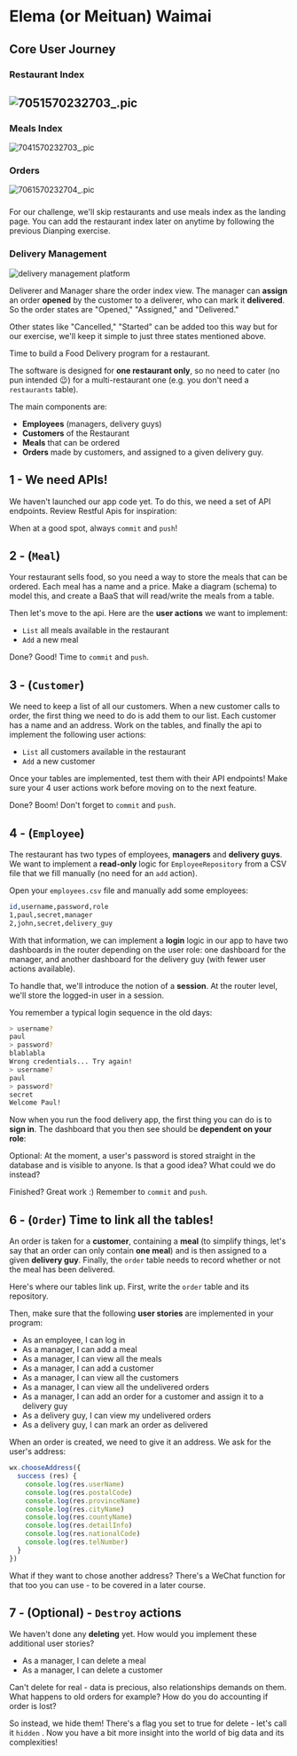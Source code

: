 # Elema (or Meituan) Waimai

## Core User Journey

### Restaurant Index

## ![7051570232703_.pic](images/7051570232703_.png)

### Meals Index

![7041570232703_.pic](images/7041570232703_.png)

### Orders

![7061570232704_.pic](images/7061570232704_.png)

### 



For our challenge, we'll skip restaurants and use meals index as the landing page. You can add the restaurant index later on anytime by following the previous Dianping exercise.



### Delivery Management



![delivery management platform](images/tasks.jpg)



Deliverer and Manager share the order index view. The manager can **assign** an order **opened** by the customer to a deliverer, who can mark it **delivered**. So the order states are "Opened," "Assigned," and "Delivered." 

Other states like "Cancelled," "Started" can be added too this way but for our exercise, we'll keep it simple to just three states mentioned above.





Time to build a Food Delivery program for a restaurant.

The software is designed for **one restaurant only**, so no need to cater (no pun intended 😉) for a multi-restaurant one (e.g. you don't need a `restaurants` table).

The main components are:

- **Employees** (managers, delivery guys)
- **Customers** of the Restaurant
- **Meals** that can be ordered
- **Orders** made by customers, and assigned to a given delivery guy.

## 1 - We need APIs!

We haven't launched our app code yet. To do this, we need a set of API endpoints. Review Restful Apis for inspiration:

When at a good spot, always `commit` and `push`!

## 2 - (`Meal`)

Your restaurant sells food, so you need a way to store the meals that can be ordered. Each meal has a name and a price. Make a diagram (schema) to model this, and create a BaaS that will read/write the meals from a table.

Then let's move to the api. Here are the **user actions** we want to implement:

- `List` all meals available in the restaurant
- `Add` a new meal

Done? Good! Time to `commit` and `push`.



## 3 - (`Customer`)

We need to keep a list of all our customers. When a new customer calls to order, the first thing we need to do is add them to our list. Each customer has a name and an address. Work on the tables,  and finally the api to implement the following user actions:

- `List` all customers available in the restaurant
- `Add` a new customer

Once your tables are implemented, test them with their API endpoints! Make sure your 4 user actions work before moving on to the next feature.

Done? Boom! Don't forget to `commit` and `push`.

## 4 - (`Employee`)

The restaurant has two types of employees, **managers** and **delivery guys**. We want to implement a **read-only** logic for `EmployeeRepository` from a CSV file that we fill manually (no need for an `add` action).

Open your `employees.csv` file and manually add some employees:

```bash
id,username,password,role
1,paul,secret,manager
2,john,secret,delivery_guy
```

With that information, we can implement a **login** logic in our app to have two dashboards in the router depending on the user role: one dashboard for the manager, and another dashboard for the delivery guy (with fewer user actions available).

To handle that, we'll introduce the notion of a **session**. At the router level, we'll store the logged-in user in a session.

You remember a typical login sequence in the old days:

```bash
> username?
paul
> password?
blablabla
Wrong credentials... Try again!
> username?
paul
> password?
secret
Welcome Paul!
```

Now when you run the food delivery app, the first thing you can do is to **sign in**. The dashboard that you then see should be **dependent on your role**:



Optional: At the moment, a user's password is stored straight in the database and is visible to anyone. Is that a good idea? What could we do instead?



Finished? Great work :) Remember to `commit` and `push`.

## 6 - (`Order`) Time to link all the tables!

An order is taken for a **customer**, containing a **meal** (to simplify things, let's say that an order can only contain **one meal**) and is then assigned to a given **delivery guy**. Finally, the `order` table needs to record whether or not the meal has been delivered.

Here's where our tables link up. First, write the `order` table and its repository.

Then, make sure that the following **user stories** are implemented in your program:

- As an employee, I can log in
- As a manager, I can add a meal
- As a manager, I can view all the meals
- As a manager, I can add a customer
- As a manager, I can view all the customers
- As a manager, I can view all the undelivered orders
- As a manager, I can add an order for a customer and assign it to a delivery guy
- As a delivery guy, I can view my undelivered orders
- As a delivery guy, I can mark an order as delivered



When an order is created, we need to give it an address. We ask for the user's address:



```js
wx.chooseAddress({
  success (res) {
    console.log(res.userName)
    console.log(res.postalCode)
    console.log(res.provinceName)
    console.log(res.cityName)
    console.log(res.countyName)
    console.log(res.detailInfo)
    console.log(res.nationalCode)
    console.log(res.telNumber)
  }
})
```



What if they want to chose another address? There's a WeChat function for that too you can use - to be covered in a later course.



## 7 - (Optional) - `Destroy` actions

We haven't done any **deleting** yet. How would you implement these additional user stories?

- As a manager, I can delete a meal 
- As a manager, I can delete a customer



Can't delete for real - data is precious, also relationships demands on them. What happens to old orders for example? How do you do accounting if order is lost?

So instead, we hide them! There's a flag you set to true for delete - let's call it `hidden` . Now you have a bit more insight into the world of big data and its complexities!  